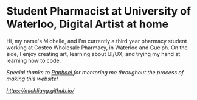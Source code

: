 # Student Pharmacist at University of Waterloo, Digital Artist at home

Hi, my name's Michelle, and I'm currently a third year pharmacy student working at Costco Wholesale Pharmacy, in Waterloo and Guelph. On the side, I enjoy creating art, learning about UI/UX, and trying my hand at learning how to code.

<i> Special thanks to 
    <a href="https://www.raphaelkoh.me"> Raphael </a> 
for mentoring me throughout the process of making this website!


https://michliang.github.io/
